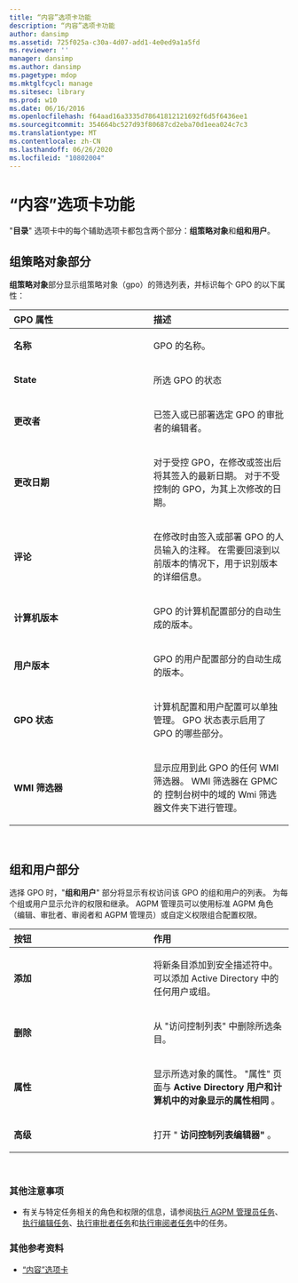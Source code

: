 ```yaml
---
title: “内容”选项卡功能
description: “内容”选项卡功能
author: dansimp
ms.assetid: 725f025a-c30a-4d07-add1-4e0ed9a1a5fd
ms.reviewer: ''
manager: dansimp
ms.author: dansimp
ms.pagetype: mdop
ms.mktglfcycl: manage
ms.sitesec: library
ms.prod: w10
ms.date: 06/16/2016
ms.openlocfilehash: f64aad16a3335d78641812121692f6d5f6436ee1
ms.sourcegitcommit: 354664bc527d93f80687cd2eba70d1eea024c7c3
ms.translationtype: MT
ms.contentlocale: zh-CN
ms.lasthandoff: 06/26/2020
ms.locfileid: "10802004"
---
```

# “内容”选项卡功能


"**目录**" 选项卡中的每个辅助选项卡都包含两个部分：**组策略对象**和**组和用户**。

## 组策略对象部分


**组策略对象**部分显示组策略对象（gpo）的筛选列表，并标识每个 GPO 的以下属性：

<table>
<colgroup>
<col width="50%" />
<col width="50%" />
</colgroup>
<thead>
<tr class="header">
<th align="left">GPO 属性</th>
<th align="left">描述</th>
</tr>
</thead>
<tbody>
<tr class="odd">
<td align="left"><p><strong>名称</strong></p></td>
<td align="left"><p>GPO 的名称。</p></td>
</tr>
<tr class="even">
<td align="left"><p><strong>State</strong></p></td>
<td align="left"><p>所选 GPO 的状态</p></td>
</tr>
<tr class="odd">
<td align="left"><p><strong>更改者</strong></p></td>
<td align="left"><p>已签入或已部署选定 GPO 的审批者的编辑者。</p></td>
</tr>
<tr class="even">
<td align="left"><p><strong>更改日期</strong></p></td>
<td align="left"><p>对于受控 GPO，在修改或签出后将其签入的最新日期。 对于不受控制的 GPO，为其上次修改的日期。</p></td>
</tr>
<tr class="odd">
<td align="left"><p><strong>评论</strong></p></td>
<td align="left"><p>在修改时由签入或部署 GPO 的人员输入的注释。 在需要回滚到以前版本的情况下，用于识别版本的详细信息。</p></td>
</tr>
<tr class="even">
<td align="left"><p><strong>计算机版本</strong></p></td>
<td align="left"><p>GPO 的计算机配置部分的自动生成的版本。</p></td>
</tr>
<tr class="odd">
<td align="left"><p><strong>用户版本</strong></p></td>
<td align="left"><p>GPO 的用户配置部分的自动生成的版本。</p></td>
</tr>
<tr class="even">
<td align="left"><p><strong>GPO 状态</strong></p></td>
<td align="left"><p>计算机配置和用户配置可以单独管理。 GPO 状态表示启用了 GPO 的哪些部分。</p></td>
</tr>
<tr class="odd">
<td align="left"><p><strong>WMI 筛选器</strong></p></td>
<td align="left"><p>显示应用到此 GPO 的任何 WMI 筛选器。 WMI 筛选器在 GPMC 的 <strong> </strong> 控制台树中的域的 Wmi 筛选器文件夹下进行管理。</p></td>
</tr>
</tbody>
</table>

 

## 组和用户部分


选择 GPO 时，"**组和用户**" 部分将显示有权访问该 GPO 的组和用户的列表。 为每个组或用户显示允许的权限和继承。 AGPM 管理员可以使用标准 AGPM 角色（编辑、审批者、审阅者和 AGPM 管理员）或自定义权限组合配置权限。

<table>
<colgroup>
<col width="50%" />
<col width="50%" />
</colgroup>
<thead>
<tr class="header">
<th align="left">按钮</th>
<th align="left">作用</th>
</tr>
</thead>
<tbody>
<tr class="odd">
<td align="left"><p><strong>添加</strong></p></td>
<td align="left"><p>将新条目添加到安全描述符中。 可以添加 Active Directory 中的任何用户或组。</p></td>
</tr>
<tr class="even">
<td align="left"><p><strong>删除</strong></p></td>
<td align="left"><p>从 "访问控制列表" 中删除所选条目。</p></td>
</tr>
<tr class="odd">
<td align="left"><p><strong>属性</strong></p></td>
<td align="left"><p>显示所选对象的属性。 "属性" 页面与 <strong> Active Directory 用户和计算机中的对象显示的属性相同 </strong> 。</p></td>
</tr>
<tr class="even">
<td align="left"><p><strong>高级</strong></p></td>
<td align="left"><p>打开 " <strong> 访问控制列表编辑器" </strong> 。</p></td>
</tr>
</tbody>
</table>

 

### 其他注意事项

-   有关与特定任务相关的角色和权限的信息，请参阅[执行 AGPM 管理员任务](performing-agpm-administrator-tasks-agpm30ops.md)、[执行编辑任务](performing-editor-tasks-agpm30ops.md)、[执行审批者任务](performing-approver-tasks-agpm30ops.md)和[执行审阅者任务](performing-reviewer-tasks-agpm30ops.md)中的任务。

### 其他参考资料

-   [“内容”选项卡](contents-tab-agpm30ops.md)

 

 





